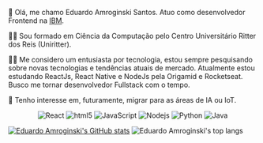 🖖 Olá, me chamo Eduardo Amroginski Santos. Atuo como desenvolvedor Frontend na [IBM](https://www.ibm.com/br-pt).

👨‍🎓 Sou formado em Ciência da Computação pelo Centro Universitário Ritter dos Reis (Uniritter).

👨‍🚀 Me considero um entusiasta por tecnologia, estou sempre pesquisando sobre novas tecnologias e tendências atuais de mercado. Atualmente estou estudando ReactJs, React Native e NodeJs pela Origamid e Rocketseat. Busco me tornar desenvolvedor Fullstack com o tempo.

🚀 Tenho interesse em, futuramente, migrar para as áreas de IA ou IoT.

<p align="center">
  <img alt="React" src="https://img.shields.io/badge/-React-45b8d8?style=flat-square&logo=react&logoColor=white" />
  <img alt="html5" src="https://img.shields.io/badge/-HTML5-E34F26?style=flat-square&logo=html5&logoColor=white" />
  <img alt="JavaScript" src="https://img.shields.io/badge/-JavaScript-d6c722?style=flat-square&logo=JavaScript&logoColor=white" />
  <img alt="Nodejs" src="https://img.shields.io/badge/-Nodejs-43853d?style=flat-square&logo=Node.js&logoColor=white" />
  <img alt="Python" src="https://img.shields.io/badge/-Python-3572A5?style=flat-square&logo=Python&logoColor=yellow" />
  <img alt="Java" src="https://img.shields.io/badge/-Java-f5f4f0?style=flat-square&logo=Java&logoColor=orange" />
</p>



[![Eduardo Amroginski's GitHub stats](https://github-readme-stats.vercel.app/api?username=eduardoAmroginski&show_icons=true&theme=dracula&include_all_commits=true&count_private=true)](https://github.com/eduardoAmroginski)
![Eduardo Amroginski's top langs](https://github-readme-stats.vercel.app/api/top-langs/?username=eduardoAmroginski&layout=compact&langs_count=16&theme=dracula)
